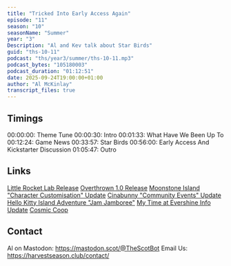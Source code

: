```yaml
---
title: "Tricked Into Early Access Again"
episode: "11"
season: "10"
seasonName: "Summer"
year: "3"
Description: "Al and Kev talk about Star Birds"
guid: "ths-10-11"
podcast: "ths/year3/summer/ths-10-11.mp3"
podcast_bytes: "105180003"
podcast_duration: "01:12:51"
date: 2025-09-24T19:00:00+01:00
author: "Al McKinlay"
transcript_files: true
---
```


## Timings

00:00:00: Theme Tune
00:00:30: Intro
00:01:33: What Have We Been Up To
00:12:24: Game News
00:33:57: Star Birds
00:56:00: Early Access And Kickstarter Discussion
01:05:47: Outro

## Links

[Little Rocket Lab Release](https://store.steampowered.com/news/app/2451100/view/509591996910797865)
[Overthrown 1.0 Release](https://store.steampowered.com/news/app/1133500/view/541115924558645224)
[Moonstone Island "Character Customisation" Update](https://store.steampowered.com/news/app/1658150/view/510717261468664001)
[Cinabunny "Community Events" Update](https://store.steampowered.com/news/app/2794830/view/786562920952628096)
[Hello Kitty Island Adventure "Jam Jamboree"](https://store.steampowered.com/news/app/2495100/view/514095596535021685)
[My Time at Evershine Info Update](https://store.steampowered.com/news/app/3199500/view/534359891812286971)
[Cosmic Coop](https://store.steampowered.com/app/2497070/Cosmic_Coop/)

## Contact

Al on Mastodon: https://mastodon.scot/@TheScotBot
Email Us: https://harvestseason.club/contact/
